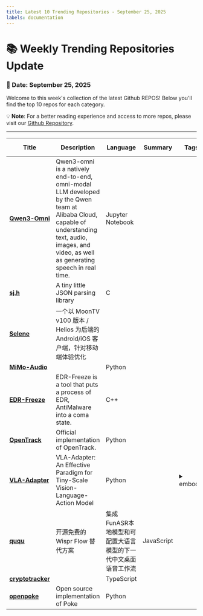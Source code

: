 ```yaml
---
title: Latest 10 Trending Repositories - September 25, 2025
labels: documentation
---
```

# 📚 Weekly Trending Repositories Update

### 📅 Date: September 25, 2025

Welcome to this week's collection of the latest Github REPOS! Below you'll find the top 10 repos for each category.

💡 **Note**: For a better reading experience and access to more repos, please visit our [Github Repository](https://github.com/marc-ko/daily-trending-repo).

---

| **Title** | **Description** | **Language** | **Summary** | **Tags** | **Stars Count** |
| --- | --- | --- | --- | --- | --- |
| **[Qwen3-Omni](https://github.com/QwenLM/Qwen3-Omni)** | Qwen3-omni is a natively end-to-end, omni-modal LLM developed by the Qwen team at Alibaba Cloud, capable of understanding text, audio, images, and video, as well as generating speech in real time. | Jupyter Notebook |  |  | 1918 |
| **[sj.h](https://github.com/rxi/sj.h)** | A tiny little JSON parsing library | C |  |  | 1094 |
| **[Selene](https://github.com/MoonTechLab/Selene)** | 一个以 MoonTV v100 版本 / Helios 为后端的 Android/iOS 客户端，针对移动端体验优化 |  |  |  | 847 |
| **[MiMo-Audio](https://github.com/XiaomiMiMo/MiMo-Audio)** |  | Python |  |  | 664 |
| **[EDR-Freeze](https://github.com/TwoSevenOneT/EDR-Freeze)** | EDR-Freeze is a tool that puts a process of EDR, AntiMalware into a coma state. | C++ |  |  | 454 |
| **[OpenTrack](https://github.com/GalaxyGeneralRobotics/OpenTrack)** | Official implementation of OpenTrack. | Python |  |  | 375 |
| **[VLA-Adapter](https://github.com/OpenHelix-Team/VLA-Adapter)** | VLA-Adapter: An Effective Paradigm for Tiny-Scale Vision-Language-Action Model | Python |  | <details><summary>embod...</summary><p>embodied-ai, robotics, vision-language-action-model</p></details> | 323 |
| **[ququ](https://github.com/yan5xu/ququ)** | 开源免费的 Wispr Flow 替代方案 | 集成FunASR本地模型和可配置大语言模型的下一代中文桌面语音工作流 | JavaScript |  | <details><summary>ai-te...</summary><p>ai-text-processing, chinese-speech-recognition, electron-app, funasr, local-processing, open-source, privacy-first, speech-to-text, voice-dictation, wispr-flow-alternative</p></details> | 281 |
| **[cryptotracker](https://github.com/0xcomp/cryptotracker)** |  | TypeScript |  |  | 280 |
| **[openpoke](https://github.com/shlokkhemani/openpoke)** | Open source implementation of Poke  | Python |  |  | 237 |

